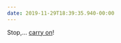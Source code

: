 ```yaml
---
date: 2019-11-29T18:39:35.940-00:00
---
```

Stop,… [carry on](https://www.theguardian.com/science/2019/nov/29/dj-mark-radcliffe-gets-bench-commemoration-while-still-alive)!
